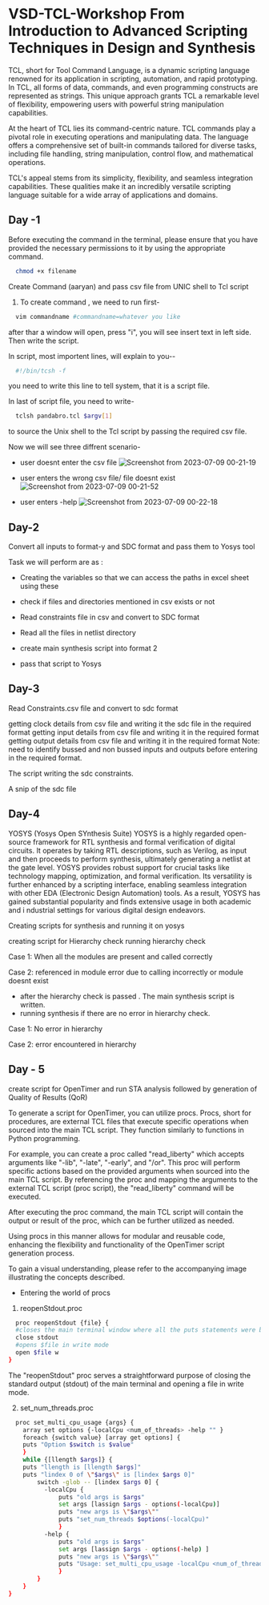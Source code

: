 
# VSD-TCL-Workshop From Introduction to Advanced Scripting Techniques in Design and Synthesis

TCL, short for Tool Command Language, is a dynamic scripting language renowned for its application in scripting, automation, and rapid prototyping. In TCL, all forms of data, commands, and even programming constructs are represented as strings. This unique approach grants TCL a remarkable level of flexibility, empowering users with powerful string manipulation capabilities.

At the heart of TCL lies its command-centric nature. TCL commands play a pivotal role in executing operations and manipulating data. The language offers a comprehensive set of built-in commands tailored for diverse tasks, including file handling, string manipulation, control flow, and mathematical operations.

TCL's appeal stems from its simplicity, flexibility, and seamless integration capabilities. These qualities make it an incredibly versatile scripting language suitable for a wide array of applications and domains.




## Day -1

Before executing the command in the terminal, please ensure that you have provided the necessary permissions to it by using the appropriate command.

```bash
  chmod +x filename
```

Create Command (aaryan) and pass csv file from UNIC shell to Tcl script

1. To create command , we need to run first-

```bash
  vim commandname #commandname=whatever you like
```
after thar a window will open, press "i", you will see insert text in left side. Then write the script.

In script, most importent lines, will explain to you--

```bash
  #!/bin/tcsh -f  
```
you need to write this line to tell system, that it is a script file.

In last of script file, you need to write-
```bash
  tclsh pandabro.tcl $argv[1] 
```
to source the Unix shell to the Tcl script by passing the required csv file.

Now we will see three diffrent scenario-

* user doesnt enter the csv file
  ![Screenshot from 2023-07-09 00-21-19](https://github.com/aaryangupta/VSD-TCL-workshop/assets/40055877/24a03c4f-e958-480d-9ce8-85c99db39e87)

* user enters the wrong csv file/ file doesnt exist
  ![Screenshot from 2023-07-09 00-21-52](https://github.com/aaryangupta/VSD-TCL-workshop/assets/40055877/c75dcb50-090b-4064-9315-9b7e050cceb3)


* user enters -help
![Screenshot from 2023-07-09 00-22-18](https://github.com/aaryangupta/VSD-TCL-workshop/assets/40055877/0087c5c0-da6d-4475-8283-be8778ff312c)


## Day-2

Convert all inputs to format-y and SDC format and pass them to Yosys tool

Task we will perform are as :
* Creating the variables so that we can access the paths in excel sheet using these
  
* check if files and directories mentioned in csv exists or not
  
* Read constraints file in csv and convert to SDC format

* Read all the files in netlist directory

* create main synthesis script into format 2

* pass that script to Yosys


## Day-3

Read Constraints.csv file and convert to sdc format

getting clock details from csv file and writing it the sdc file in the required format
getting input details from csv file and writing it in the required format
getting output details from csv file and writing it in the required format
Note: need to identify bussed and non bussed inputs and outputs before entering in the required format.

The script writing the sdc constraints.


A snip of the sdc file


## Day-4

YOSYS (Yosys Open SYnthesis Suite)
YOSYS is a highly regarded open-source framework for RTL synthesis and formal verification of digital circuits. It operates by taking RTL descriptions, such as Verilog, as input and then proceeds to perform synthesis, ultimately generating a netlist at the gate level. YOSYS provides robust support for crucial tasks like technology mapping, optimization, and formal verification. Its versatility is further enhanced by a scripting interface, enabling seamless integration with other EDA (Electronic Design Automation) tools. As a result, YOSYS has gained substantial popularity and finds extensive usage in both academic and i
ndustrial settings for various digital design endeavors.

Creating scripts for synthesis and running it on yosys

creating script for Hierarchy check
running hierarchy check

Case 1: When all the modules are present and called correctly


Case 2: referenced in module error due to calling incorrectly or module doesnt exist


* after the hierarchy check is passed . The main synthesis script is written.
* running synthesis if there are no error in hierarchy check.

Case 1: No error in hierarchy


Case 2: error encountered in hierarchy



## Day - 5

create script for OpenTimer and run STA analysis followed by generation of Quality of Results (QoR)

To generate a script for OpenTimer, you can utilize procs. Procs, short for procedures, are external TCL files that execute specific operations when sourced into the main TCL script. They function similarly to functions in Python programming.

For example, you can create a proc called "read_liberty" which accepts arguments like "-lib", "-late", "-early", and "/or". This proc will perform specific actions based on the provided arguments when sourced into the main TCL script. By referencing the proc and mapping the arguments to the external TCL script (proc script), the "read_liberty" command will be executed.

After executing the proc command, the main TCL script will contain the output or result of the proc, which can be further utilized as needed.

Using procs in this manner allows for modular and reusable code, enhancing the flexibility and functionality of the OpenTimer script generation process.

To gain a visual understanding, please refer to the accompanying image illustrating the concepts described.


* Entering the world of procs
1. reopenStdout.proc

```bash
  proc reopenStdout {file} {
  #closes the main terminal window where all the puts statements were being displayed as info to user
  close stdout
  #opens $file in write mode
  open $file w       
}
```

The "reopenStdout" proc serves a straightforward purpose of closing the standard output (stdout) of the main terminal and opening a file in write mode.

2. set_num_threads.proc
```bash
  proc set_multi_cpu_usage {args} {
    array set options {-localCpu <num_of_threads> -help "" }
    foreach {switch value} [array get options] {
    puts "Option $switch is $value"
    }
    while {[llength $args]} {
    puts "llength is [llength $args]"
    puts "lindex 0 of \"$args\" is [lindex $args 0]"
        switch -glob -- [lindex $args 0] {
          -localCpu {
              puts "old args is $args"
              set args [lassign $args - options(-localCpu)]
              puts "new args is \"$args\""
              puts "set_num_threads $options(-localCpu)"
              }
          -help {
              puts "old args is $args"
              set args [lassign $args - options(-help) ]
              puts "new args is \"$args\""
              puts "Usage: set_multi_cpu_usage -localCpu <num_of_threads>"
              }
        }
    }
}
```


